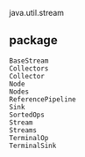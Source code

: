 java.util.stream
## package
```
BaseStream
Collectors
Collector
Node
Nodes
ReferencePipeline
Sink
SortedOps
Stream
Streams
TerminalOp
TerminalSink
```